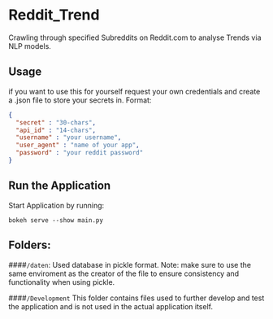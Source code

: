 # Reddit_Trend
Crawling through specified Subreddits on Reddit.com to analyse Trends via NLP models.

## Usage
if you want to use this for yourself request your own credentials and create a .json file to store your secrets in.
Format:
```json
{
  "secret" : "30-chars",
  "api_id" : "14-chars",
  "username" : "your username",
  "user_agent" : "name of your app",
  "password" : "your reddit password"
}
```
## Run the Application
Start Application by running:
```git
bokeh serve --show main.py
```

## Folders:
####```/daten```: 
Used database in pickle format. Note: make sure to use the same enviroment as the creator of the file to ensure consistency and functionality when using pickle.

####```/Development```
This folder contains files used to further develop and test the application and is not used in the actual application itself.


